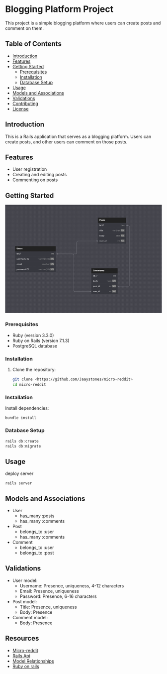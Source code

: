 # Blogging Platform Project

This project is a simple blogging platform where users can create posts and comment on them.

## Table of Contents

- [Introduction](#introduction)
- [Features](#features)
- [Getting Started](#getting-started)
  - [Prerequisites](#prerequisites)
  - [Installation](#installation)
  - [Database Setup](#database-setup)
- [Usage](#usage)
- [Models and Associations](#models-and-associations)
- [Validations](#validations)
- [Contributing](#contributing)
- [License](#license)

## Introduction

This is a Rails application that serves as a blogging platform. Users can create posts, and other users can comment on those posts.

## Features

- User registration 
- Creating and editing posts
- Commenting on posts

## Getting Started

![alt text](<db constructor.PNG>)

### Prerequisites

- Ruby (version 3.3.0)
- Ruby on Rails (version 7.1.3)
- PostgreSQL database

### Installation

1. Clone the repository:

   ```bash
   git clone <https://github.com/Jaaystones/micro-reddit>
   cd micro-reddit

### Installation
Install dependencies:
```
bundle install

```

### Database Setup
```
rails db:create
rails db:migrate

```

## Usage
deploy server
```
rails server

```
## Models and Associations
- User
  - has_many :posts
  - has_many :comments
- Post
  - belongs_to :user
  - has_many :comments
- Comment
  - belongs_to :user
  - belongs_to :post

## Validations

- User model:
  - Username: Presence, uniqueness, 4-12 characters
  - Email: Presence, uniqueness
  - Password: Presence, 6-16 characters
- Post model:
  - Title: Presence, uniqueness
  - Body: Presence
- Comment model:
  - Body: Presence

## Resources
* [Micro-reddit](https://www.theodinproject.com/lessons/ruby-on-rails-micro-reddit)
* [Rails Api](http://api.rubyonrails.org/classes/ActiveRecord/Associations/ClassMethods.html)
* [Model Relationships](http://tutorials.jumpstartlab.com/topics/models/relationships.html)
* [Ruby on rails](https://www.theodinproject.com/)